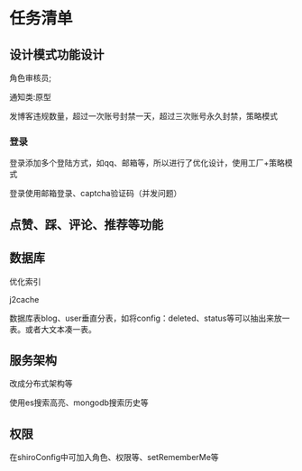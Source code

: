 # 任务清单

## 设计模式功能设计

角色审核员;

通知类:原型

发博客违规数量，超过一次账号封禁一天，超过三次账号永久封禁，策略模式

### 登录

登录添加多个登陆方式，如qq、邮箱等，所以进行了优化设计，使用工厂+策略模式

登录使用邮箱登录、captcha验证码（并发问题）

## 点赞、踩、评论、推荐等功能

## 数据库

优化索引

j2cache

数据库表blog、user垂直分表，如将config：deleted、status等可以抽出来放一表。或者大文本凑一表。

## 服务架构

改成分布式架构等

使用es搜索高亮、mongodb搜索历史等

## 权限

在shiroConfig中可加入角色、权限等、setRememberMe等
